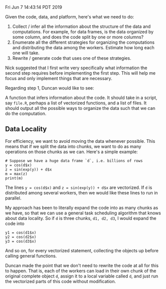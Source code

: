 Fri Jun  7 14:43:14 PDT 2019

Given the code, data, and platform, here's what we need to do:

1. Collect / infer all the information about the structure of the data and computations.
    For example, for data frames, is the data organized by some column, and does the code split by one or more columns?
2. Enumerate all the different strategies for organizing the computations and distributing the data among the workers.
    Estimate how long each one will take.
3. Rewrite / generate code that uses one of these strategies.

Nick suggested that I first write very specifically what information the second step requires before implementing the first step.
This will help me focus and only implement things that are necessary.

Regarding step 1, Duncan would like to see:

A function that infers information about the code.
It should take in a script, say `file.R`, perhaps a list of vectorized functions, and a list of files.
It should output all the possible ways to organize the data such that we can do the computation.


## Data Locality

For efficiency, we want to avoid moving the data whenever possible.
This means that if we split the data into chunks, we want to do as many operations on those chunks as we can.
Here's a simple example:
```{r}
# Suppose we have a huge data frame `d`, i.e. billions of rows
y = cos(d$x)
z = sin(exp(y)) + d$x
m = max(z)
print(m)
```

The lines `y = cos(d$x)` and `z = sin(exp(y)) + d$x` are vectorized.
If `d` is distributed among several workers, then we would like these lines to run in parallel.

My approach has been to literally expand the code into as many chunks as we have, so that we can use a general task scheduling algorithm that knows about data locality.
So if `d` is three chunks, `d1, d2, d3`, I would expand the code into
```{r}
y1 = cos(d1$x)
y2 = cos(d2$x)
y3 = cos(d3$x)
```
And so on, for every vectorized statement, collecting the objects up before calling general functions.

Duncan made the point that we don't need to rewrite the code at all for this to happen.
That is, each of the workers can load in their own chunk of the original complete object `d`, assign it to a local variable called `d`, and just run the vectorized parts of this code without modification.


